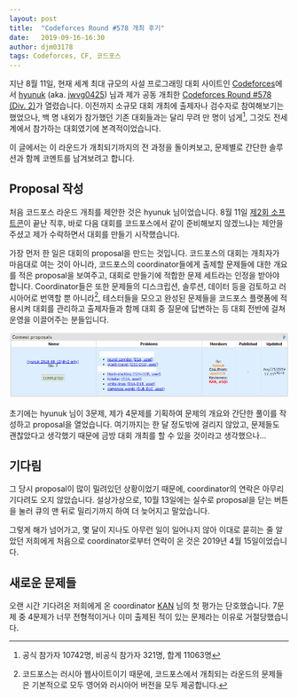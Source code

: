 ```yaml
---
layout: post
title:  "Codeforces Round #578 개최 후기"
date:   2019-09-16-16:30
author: djm03178
tags: Codeforces, CF, 코드포스
---
```


지난 8월 11일, 현재 세계 최대 규모의 사설 프로그래밍 대회 사이트인 [Codeforces](https://codeforces.com/)에서 [hyunuk](https://codeforces.com/profile/hyunuk) (aka. [jwvg0425](https://www.acmicpc.net/user/jwvg0425)) 님과 제가 공동 개최한 [Codeforces Round #578 (Div. 2)](https://codeforces.com/contest/1200)가 열렸습니다. 이전까지 소규모 대회 개최에 출제자나 검수자로 참여해보기는 했었으나, 백 명 내외가 참가했던 기존 대회들과는 달리 무려 만 명이 넘게[^1], 그것도 전세계에서 참가하는 대회였기에 본격적이었습니다.

이 글에서는 이 라운드가 개최되기까지의 전 과정을 돌이켜보고, 문제별로 간단한 솔루션과 함께 코멘트를 남겨보려고 합니다.

## Proposal 작성 ##
처음 코드포스 라운드 개최를 제안한 것은 hyunuk 님이었습니다. 8월 11일 [제2회 소프트콘](https://www.acmicpc.net/contest/view/324)이 끝난 직후, 바로 다음 대회를 코드포스에서 같이 준비해보지 않겠느냐는 제안을 주셨고 제가 수락하면서 대회를 만들기 시작했습니다.

가장 먼저 한 일은 대회의 proposal을 만드는 것입니다. 코드포스의 대회는 개최자가 마음대로 여는 것이 아니라, 코드포스의 coordinator들에게 출제할 문제들에 대한 개요를 적은 proposal을 보여주고, 대회로 만들기에 적합한 문제 세트라는 인정을 받아야 합니다. Coordinator들은 또한 문제들의 디스크립션, 솔루션, 데이터 등을 검토하고 러시아어로 번역할 뿐 아니라[^2], 테스터들을 모으고 완성된 문제들을 코드포스 플랫폼에 적용시켜 대회를 관리하고 출제자들과 함께 대회 중 질문에 답변하는 등 대회 전반에 걸쳐 운영을 이끌어주는 분들입니다.

![일부 문제는 거절되어 삭제했거나, 추후 다른 라운드를 위해 보류되었다.](../assets/images/CF-Round-578/1.png)

초기에는 hyunuk 님이 3문제, 제가 4문제를 기획하여 문제의 개요와 간단한 풀이를 작성하고 proposal을 열었습니다. 여기까지는 한 달 정도밖에 걸리지 않았고, 문제들도 괜찮았다고 생각했기 때문에 금방 대회 개최를 할 수 있을 것이라고 생각했으나...

## 기다림 ##
그 당시 proposal이 많이 밀려있던 상황이었기 때문에, coordinator의 연락은 아무리 기다려도 오지 않았습니다. 설상가상으로, 10월 13일에는 실수로 proposal을 닫는 버튼을 눌러 큐의 맨 뒤로 밀리기까지 하여 더 늦어지고 말았습니다.

그렇게 해가 넘어가고, 몇 달이 지나도 아무런 일이 일어나지 않아 이대로 묻히는 줄 알았던 저희에게 처음으로 coordinator로부터 연락이 온 것은 2019년 4월 15일이었습니다.

## 새로운 문제들 ##
오랜 시간 기다려온 저희에게 온 coordinator [KAN](https://codeforces.com/profile/KAN) 님의 첫 평가는 단호했습니다. 7문제 중 4문제가 너무 전형적이거나 이미 출제된 적이 있는 문제라는 이유로 거절당했습니다. 

[^1]: 공식 참가자 10742명, 비공식 참가자 321명, 합계 11063명
[^2]: 코드포스는 러시아 웹사이트이기 때문에, 코드포스에서 개최되는 라운드의 문제들은 기본적으로 모두 영어와 러시아어 버전을 모두 제공합니다.

